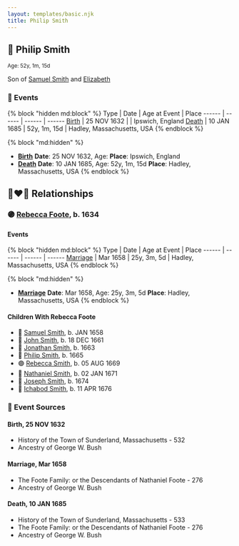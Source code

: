 ```yaml
---
layout: templates/basic.njk
title: Philip Smith
---
```

## 🔵 Philip Smith
<small>Age: 52y, 1m, 15d</small>

Son of [Samuel Smith](/people/8/86804391) and [Elizabeth ](/people/7/71389724)

### 📆 Events

{% block "hidden md:block" %}
Type | Date | Age at Event | Place
------ | ------ | ------ | ------
[Birth](#event-event-2) | 25 NOV 1632 |  | Ipswich, England
[Death](#event-event-3) | 10 JAN 1685 | 52y, 1m, 15d | Hadley, Massachusetts, USA
{% endblock %}

{% block "md:hidden" %}
- **[Birth](#event-event-2)**
**Date**: 25 NOV 1632, Age:
**Place**: Ipswich, England
- **[Death](#event-event-3)**
**Date**: 10 JAN 1685, Age: 52y, 1m, 15d
**Place**: Hadley, Massachusetts, USA
{% endblock %}

## 👩‍❤️‍👨 Relationships

### 🟣 [Rebecca Foote](/people/3/32470572), b. 1634

#### Events

{% block "hidden md:block" %}
Type | Date | Age at Event | Place
------ | ------ | ------ | ------
[Marriage](#event-family-0-event-0) | Mar 1658 | 25y, 3m, 5d | Hadley, Massachusetts, USA
{% endblock %}

{% block "md:hidden" %}
- **[Marriage](#event-family-0-event-0)**
**Date**: Mar 1658, Age: 25y, 3m, 5d
**Place**: Hadley, Massachusetts, USA
{% endblock %}

#### Children With Rebecca Foote
* 🔵 [Samuel Smith](/people/8/82805494), b. JAN 1658
* 🔵 [John Smith](/people/3/36040590), b. 18 DEC 1661
* 🔵 [Jonathan Smith](/people/8/86610734), b. 1663
* 🔵 [Philip Smith](/people/4/43477914), b. 1665
* 🟣 [Rebecca Smith](/people/7/76162584), b. 05 AUG 1669
* 🔵 [Nathaniel Smith](/people/8/82150350), b. 02 JAN 1671
* 🔵 [Joseph Smith](/people/4/405860), b. 1674
* 🔵 [Ichabod Smith](/people/3/31008221), b. 11 APR 1676
### 📰 Event Sources

#### <a id="event-event-2"></a> Birth, 25 NOV 1632
* History of the Town of Sunderland, Massachusetts  - 532
* Ancestry of George W. Bush

#### <a id="event-family-0-event-0"></a> Marriage, Mar 1658
* The Foote Family: or the Descendants of Nathaniel Foote  - 276
* Ancestry of George W. Bush
#### <a id="event-event-3"></a> Death, 10 JAN 1685
* History of the Town of Sunderland, Massachusetts  - 533
* The Foote Family: or the Descendants of Nathaniel Foote  - 276
* Ancestry of George W. Bush
